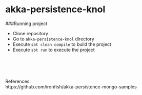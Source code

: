 # akka-persistence-knol

###Running project
* Clone repository
* Go to `akka-persistence-knol` directory
* Execute `sbt clean compile` to build the project
* Execute `sbt run` to execute the project
<br /> 
<br /> 
<br /> 
<br /> 
References: <br /> 
https://github.com/ironfish/akka-persistence-mongo-samples
